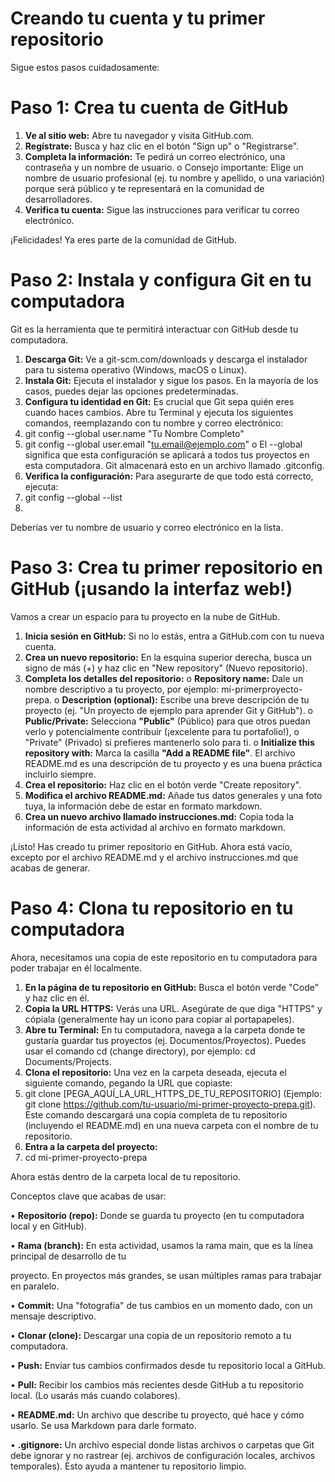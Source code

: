 # Creando tu cuenta y tu primer repositorio

Sigue estos pasos cuidadosamente:

# **Paso 1: Crea tu cuenta de GitHub**

  1. **Ve al sitio web:** Abre tu navegador y visita GitHub.com.
  2. **Regístrate:** Busca y haz clic en el botón "Sign up" o "Registrarse".
  3. **Completa la información:** Te pedirá un correo electrónico, una contraseña y un nombre de usuario.
    o Consejo importante: Elige un nombre de usuario profesional (ej. tu nombre y apellido, o
    una variación) porque será público y te representará en la comunidad de desarrolladores.
  4. **Verifica tu cuenta:** Sigue las instrucciones para verificar tu correo electrónico.

¡Felicidades! Ya eres parte de la comunidad de GitHub.

# **Paso 2: Instala y configura Git en tu computadora**

Git es la herramienta que te permitirá interactuar con GitHub desde tu computadora.

  1. **Descarga Git:** Ve a git-scm.com/downloads y descarga el instalador para tu sistema operativo
  (Windows, macOS o Linux).
  2. **Instala Git:** Ejecuta el instalador y sigue los pasos. En la mayoría de los casos, puedes dejar las
  opciones predeterminadas.
  3. **Configura tu identidad en Git:** Es crucial que Git sepa quién eres cuando haces cambios. Abre tu
  Terminal y ejecuta los siguientes comandos, reemplazando con tu nombre y correo electrónico:
  4. git config --global user.name "Tu Nombre Completo"
  5. git config --global user.email "tu.email@ejemplo.com"
    o El --global significa que esta configuración se aplicará a todos tus proyectos en esta
    computadora. Git almacenará esto en un archivo llamado .gitconfig.
  6. **Verifica la configuración:** Para asegurarte de que todo está correcto, ejecuta:
  7. git config --global --list
  8. 
Deberías ver tu nombre de usuario y correo electrónico en la lista.

# **Paso 3: Crea tu primer repositorio en GitHub (¡usando la interfaz web!)**

Vamos a crear un espacio para tu proyecto en la nube de GitHub.

  1. **Inicia sesión en GitHub:** Si no lo estás, entra a GitHub.com con tu nueva cuenta.
  2. **Crea un nuevo repositorio:** En la esquina superior derecha, busca un signo de más (+) y haz clic en
  "New repository" (Nuevo repositorio).
  3. **Completa los detalles del repositorio:**
    o **Repository name:** Dale un nombre descriptivo a tu proyecto, por ejemplo: mi-primerproyecto-prepa.
    o **Description (optional):** Escribe una breve descripción de tu proyecto (ej. "Un proyecto de
    ejemplo para aprender Git y GitHub").
    o **Public/Private:** Selecciona **"Public"** (Público) para que otros puedan verlo y
    potencialmente contribuir (¡excelente para tu portafolio!), o "Private" (Privado) si prefieres
    mantenerlo solo para ti.
    o **Initialize this repository with:** Marca la casilla **"Add a README file"**. El archivo
    README.md es una descripción de tu proyecto y es una buena práctica incluirlo siempre.
  4. **Crea el repositorio:** Haz clic en el botón verde "Create repository".
  5. **Modifica el archivo README.md:** Añade tus datos generales y una foto tuya, la información debe
  de estar en formato markdown.
  6. **Crea un nuevo archivo llamado instrucciones.md:** Copia toda la información de esta actividad al
  archivo en formato markdown.

¡Listo! Has creado tu primer repositorio en GitHub. Ahora está vacío, excepto por el archivo README.md y
el archivo instrucciones.md que acabas de generar.

# **Paso 4: Clona tu repositorio en tu computadora**

Ahora, necesitamos una copia de este repositorio en tu computadora para poder trabajar en él localmente.

  1. **En la página de tu repositorio en GitHub:** Busca el botón verde "Code" y haz clic en él.
  2. **Copia la URL HTTPS:** Verás una URL. Asegúrate de que diga "HTTPS" y cópiala (generalmente
  hay un icono para copiar al portapapeles).
  3. **Abre tu Terminal:** En tu computadora, navega a la carpeta donde te gustaría guardar tus proyectos
  (ej. Documentos/Proyectos). Puedes usar el comando cd (change directory), por ejemplo: cd
  Documents/Projects.
  4. **Clona el repositorio:** Una vez en la carpeta deseada, ejecuta el siguiente comando, pegando la URL
  que copiaste:
  5. git clone [PEGA_AQUÍ_LA_URL_HTTPS_DE_TU_REPOSITORIO]
  (Ejemplo: git clone https://github.com/tu-usuario/mi-primer-proyecto-prepa.git). Este comando
  descargará una copia completa de tu repositorio (incluyendo el README.md) en una nueva carpeta
  con el nombre de tu repositorio.
  6. **Entra a la carpeta del proyecto:**
  7. cd mi-primer-proyecto-prepa

Ahora estás dentro de la carpeta local de tu repositorio.

Conceptos clave que acabas de usar:

  • **Repositorio (repo):** Donde se guarda tu proyecto (en tu computadora local y en GitHub).
  
  • **Rama (branch):** En esta actividad, usamos la rama main, que es la línea principal de desarrollo de tu
  
  proyecto. En proyectos más grandes, se usan múltiples ramas para trabajar en paralelo.
  
  • **Commit:** Una "fotografía" de tus cambios en un momento dado, con un mensaje descriptivo.
  
  • **Clonar (clone):** Descargar una copia de un repositorio remoto a tu computadora.
  
  • **Push:** Enviar tus cambios confirmados desde tu repositorio local a GitHub.
  
  • **Pull:** Recibir los cambios más recientes desde GitHub a tu repositorio local. (Lo usarás más cuando
  colabores).
  
  • **README.md:** Un archivo que describe tu proyecto, qué hace y cómo usarlo. Se usa Markdown
  para darle formato.
  
  • **.gitignore:** Un archivo especial donde listas archivos o carpetas que Git debe ignorar y no rastrear
  (ej. archivos de configuración locales, archivos temporales). Esto ayuda a mantener tu repositorio
  limpio.
